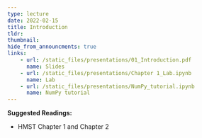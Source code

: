 ```yaml
---
type: lecture
date: 2022-02-15
title: Introduction
tldr: 
thumbnail: 
hide_from_announcments: true
links: 
    - url: /static_files/presentations/01_Introduction.pdf
      name: Slides
    - url: /static_files/presentations/Chapter 1_Lab.ipynb
      name: Lab
    - url: /static_files/presentations/NumPy_tutorial.ipynb
      name: NumPy tutorial
---
```

**Suggested Readings:**
- HMST Chapter 1 and Chapter 2

